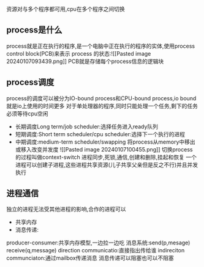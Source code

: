 资源对与多个程序都可用,cpu在多个程序之间切换
## process是什么
process就是正在执行的程序,是一个电脑中正在执行的程序的实体,使用process control block(PCB)来表示
process 的状态:![[Pasted image 20240107093439.png]]
PCB就是存储每个process信息的逻辑块
## process调度
process的调度可以被分为IO-bound process和CPU-bound process,io bound就是io上使用的时间更多
对于单处理器的程序,同时只能处理一个任务,剩下的任务必须等待cpu空闲
- 长期调度Long term/job scheduler:选择任务进入ready队列
- 短期调度:Short term scheduler/cpu scheduler:选择下一个执行的进程
- 中期调度:medium-term scheduler/swapping 将process从memory中移出或移入改变并发度
![[Pasted image 20240107100455.png]]
切换process 的过程叫做context-switch
进程同步,死锁,通信,创建和删除,挂起和恢复
一个进程可以创建子进程,这些进程共享资源(儿子共享父亲但是反之不行)并且并发执行
## 进程通信
独立的进程无法受其他进程的影响,合作的进程可以
- 共享内存
- 消息传递:

producer-consumer:共享内存模型,一边拉一边吃
消息系统:send(p,mesage) receive(q,message)
direction communicatio:直接指出传给谁
indireciton communciaton:通过mailbox传递消息
消息传递可以阻塞也可以不阻塞